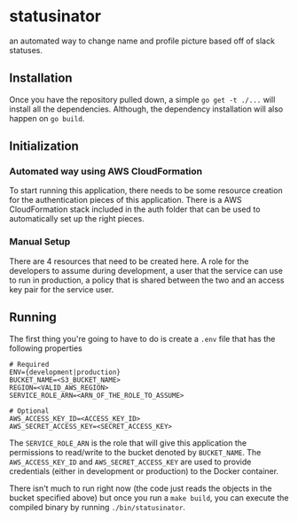 # statusinator

an automated way to change name and profile picture based off of slack statuses.

## Installation

Once you have the repository pulled down, a simple `go get -t ./...` will install all the dependencies. Although, the dependency installation will also happen on `go build`.

## Initialization

### Automated way using AWS CloudFormation

To start running this application, there needs to be some resource creation for the authentication pieces of this application. There is a AWS CloudFormation stack included in the auth folder that can be used to automatically set up the right pieces. 

### Manual Setup

There are 4 resources that need to be created here. A role for the developers to assume during development, a user that the service can use to run in production, a policy that is shared between the two and an access key pair for the service user. 

## Running

The first thing you're going to have to do is create a `.env` file that has the following properties

```
# Required
ENV={development|production}
BUCKET_NAME=<S3_BUCKET_NAME>
REGION=<VALID_AWS_REGION>
SERVICE_ROLE_ARN=<ARN_OF_THE_ROLE_TO_ASSUME>

# Optional
AWS_ACCESS_KEY_ID=<ACCESS_KEY_ID>
AWS_SECRET_ACCESS_KEY=<SECRET_ACCESS_KEY>
```

The `SERVICE_ROLE_ARN` is the role that will give this application the permissions to read/write to the bucket denoted by `BUCKET_NAME`. The `AWS_ACCESS_KEY_ID` and `AWS_SECRET_ACCESS_KEY` are used to provide credentials (either in development or production) to the Docker container.

There isn't much to run right now (the code just reads the objects in the bucket specified above) but once you run a `make build`, you can execute the compiled binary by running `./bin/statusinator`.
